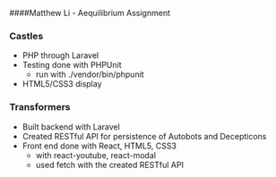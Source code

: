 ####Matthew Li - Aequilibrium Assignment

### Castles
- PHP through Laravel
- Testing done with PHPUnit
    - run with ./vendor/bin/phpunit
- HTML5/CSS3 display

### Transformers
- Built backend with Laravel
- Created RESTful API for persistence of Autobots and Decepticons
- Front end done with React, HTML5, CSS3
    - with react-youtube, react-modal
    - used fetch with the created RESTful API